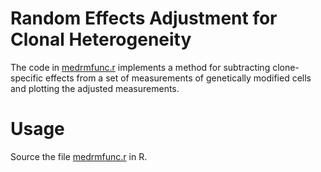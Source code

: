 # Random Effects Adjustment for Clonal Heterogeneity

The code in [medrmfunc.r](medrmfunc.r) implements a method for subtracting clone-specific effects from a set of measurements of genetically modified cells and plotting the adjusted measurements.

# Usage

Source the file [medrmfunc.r](medrmfunc.r) in R.